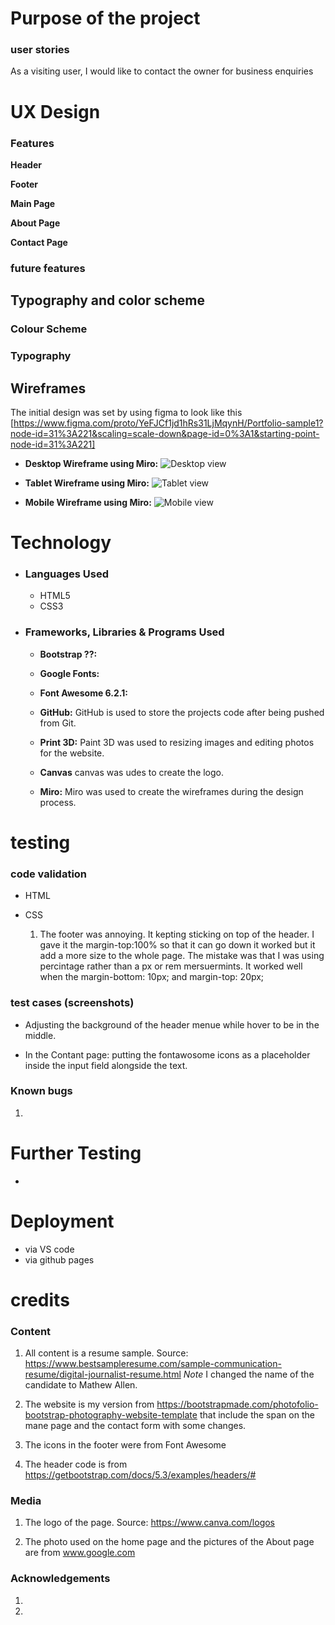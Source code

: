 # Purpose of the project


### user stories
 As a visiting user, I would like to contact the owner for business enquiries


# UX Design

### Features

 **Header**


**Footer**


**Main Page**


**About Page**


**Contact Page**




### future features



## Typography and color scheme

### Colour Scheme
 

### Typography

 


## Wireframes

 The initial design was set by using figma to look like this
 [https://www.figma.com/proto/YeFJCf1jd1hRs31LjMqynH/Portfolio-sample1?node-id=31%3A221&scaling=scale-down&page-id=0%3A1&starting-point-node-id=31%3A221]

 - **Desktop Wireframe using Miro:**
    ![Desktop view](https://github.com/Jawahir01/MilestoneProject/blob/master/assets/img/miro-desktop.png)

 - **Tablet Wireframe using Miro:**
    ![Tablet view](https://github.com/Jawahir01/MilestoneProject/blob/master/assets/img/miro-tablet.png)

 - **Mobile Wireframe using Miro:**
    ![Mobile view](https://github.com/Jawahir01/MilestoneProject/blob/master/assets/img/miro-phone.png)



# Technology
 - ### Languages Used
    + HTML5
    + CSS3

 - ### Frameworks, Libraries & Programs Used
    - **Bootstrap ??:**
    

    - **Google Fonts:**
    

    - **Font Awesome 6.2.1:**
    
    - **GitHub:**
    GitHub is used to store the projects code after being pushed from Git.

    - **Print 3D:**
    Paint 3D was used to resizing images and editing photos for the website.

    - **Canvas**
    canvas was udes to create the logo.

    - **Miro:**
    Miro was used to create the wireframes during the design process.


# testing

### code validation
- HTML
    
    
- CSS
    1. The footer was annoying. It kepting sticking on top of the header. I gave it the margin-top:100% so that it can go down it worked but it add a more size to the whole page. The mistake was that I was using percintage rather than a px or rem mersuermints. It worked well when the  margin-bottom: 10px; and margin-top: 20px;
    
### test cases (screenshots)

- Adjusting the background of the header menue while hover to be in the middle.

-  In the Contant page: putting the fontawosome icons as a placeholder inside the input
    field alongside the text.

### Known bugs
1. 




# Further Testing
-


# Deployment
- via VS code
- via github pages



# credits

### Content
1. All content is a resume sample.
 Source: https://www.bestsampleresume.com/sample-communication-resume/digital-journalist-resume.html
    *Note* I changed the name of the candidate to Mathew Allen.

2. The website is my version from
    https://bootstrapmade.com/photofolio-bootstrap-photography-website-template
    that include the span on the mane page and the contact form with some changes.

3. The icons in the footer were from Font Awesome

4. The header code is from https://getbootstrap.com/docs/5.3/examples/headers/#


### Media
1. The logo of the page.
    Source: https://www.canva.com/logos

2. The photo used on the home page and the pictures of the About page are from
    www.google.com


### Acknowledgements
1. 
2. 
